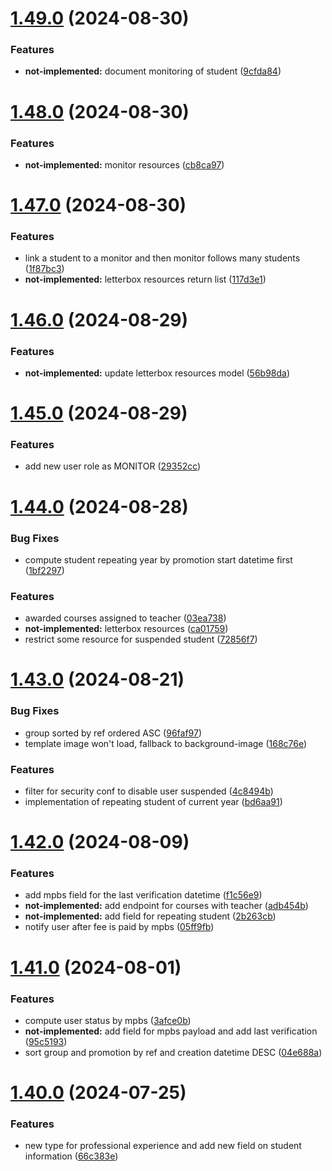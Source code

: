 # [1.49.0](https://github.com/hei-school/hei-admin-api/compare/v1.48.0...v1.49.0) (2024-08-30)


### Features

* **not-implemented:** document monitoring of student  ([9cfda84](https://github.com/hei-school/hei-admin-api/commit/9cfda8423a8ce6f94442915c613133ab746475f3))



# [1.48.0](https://github.com/hei-school/hei-admin-api/compare/v1.47.0...v1.48.0) (2024-08-30)


### Features

* **not-implemented:** monitor resources  ([cb8ca97](https://github.com/hei-school/hei-admin-api/commit/cb8ca97d07e3ef126f3f7f9b3f691e18b21bd01a))



# [1.47.0](https://github.com/hei-school/hei-admin-api/compare/v1.46.0...v1.47.0) (2024-08-30)


### Features

* link a student to a monitor and then monitor follows many students  ([1f87bc3](https://github.com/hei-school/hei-admin-api/commit/1f87bc35b393ff818567f98f8631385461782924))
* **not-implemented:** letterbox resources return list ([117d3e1](https://github.com/hei-school/hei-admin-api/commit/117d3e17935213f0657e06e257e10e3928604cae))



# [1.46.0](https://github.com/hei-school/hei-admin-api/compare/v1.45.0...v1.46.0) (2024-08-29)


### Features

* **not-implemented:** update letterbox resources model ([56b98da](https://github.com/hei-school/hei-admin-api/commit/56b98da43c589fe17987207315217a962a6a13ef))



# [1.45.0](https://github.com/hei-school/hei-admin-api/compare/v1.44.0...v1.45.0) (2024-08-29)


### Features

* add new user role as MONITOR  ([29352cc](https://github.com/hei-school/hei-admin-api/commit/29352ccf101a481abac7877ab59767d2801f0a1f))



# [1.44.0](https://github.com/hei-school/hei-admin-api/compare/v1.43.0...v1.44.0) (2024-08-28)


### Bug Fixes

* compute student repeating year by promotion start datetime first  ([1bf2297](https://github.com/hei-school/hei-admin-api/commit/1bf2297f6cbb5c1ea48b6972ab3bc019a47a5c94))


### Features

* awarded courses assigned to teacher   ([03ea738](https://github.com/hei-school/hei-admin-api/commit/03ea7387b92e757a4af38ec882f293934a1d55c5))
* **not-implemented:** letterbox resources ([ca01759](https://github.com/hei-school/hei-admin-api/commit/ca01759ace1dc423492df616222b34d3736cee59))
* restrict some resource for suspended student  ([72856f7](https://github.com/hei-school/hei-admin-api/commit/72856f7cb8513ab8dd6695d30056d67e6db2de9d))



# [1.43.0](https://github.com/hei-school/hei-admin-api/compare/v1.42.0...v1.43.0) (2024-08-21)


### Bug Fixes

* group sorted by ref ordered ASC ([96faf97](https://github.com/hei-school/hei-admin-api/commit/96faf9702c7f365d2f090f6debb789aca74c054a))
* template image won't load, fallback to background-image  ([168c76e](https://github.com/hei-school/hei-admin-api/commit/168c76ef1ddf431511bcf85ed7baba1c31a073e0))


### Features

* filter for security conf to disable user suspended  ([4c8494b](https://github.com/hei-school/hei-admin-api/commit/4c8494bc1fe962267cb14abe508ee22c2d6ae81d))
* implementation of repeating student of current year  ([bd6aa91](https://github.com/hei-school/hei-admin-api/commit/bd6aa91152d7f7d3e4e794f5ca8aa7109f925aa6))



# [1.42.0](https://github.com/hei-school/hei-admin-api/compare/v1.41.0...v1.42.0) (2024-08-09)


### Features

* add mpbs field for the last verification datetime  ([f1c56e9](https://github.com/hei-school/hei-admin-api/commit/f1c56e90b86c8b0c4484ed40ec5c56dc236e7093))
* **not-implemented:** add endpoint for courses with teacher ([adb454b](https://github.com/hei-school/hei-admin-api/commit/adb454b6292aba95fc29ae59369656e8df0409c5))
* **not-implemented:** add field for repeating student  ([2b263cb](https://github.com/hei-school/hei-admin-api/commit/2b263cbc9e47b41264504b889902b5b08a1e3914))
* notify user after fee is paid by mpbs  ([05ff9fb](https://github.com/hei-school/hei-admin-api/commit/05ff9fb9e2bc1429d1a132b17869a4a73046b23d))



# [1.41.0](https://github.com/hei-school/hei-admin-api/compare/v1.40.0...v1.41.0) (2024-08-01)


### Features

* compute user status by mpbs ([3afce0b](https://github.com/hei-school/hei-admin-api/commit/3afce0b3a8846bed2d09232a50247d77e15e69ac))
* **not-implemented:** add field for mpbs payload and add last verification  ([95c5193](https://github.com/hei-school/hei-admin-api/commit/95c51937e37d0cf52023478da7bdcdd3f5cdd1fe))
* sort group and promotion by ref and creation datetime DESC  ([04e688a](https://github.com/hei-school/hei-admin-api/commit/04e688af52ba9053e3cc5634ca5d2b6c0c5baeea))



# [1.40.0](https://github.com/hei-school/hei-admin-api/compare/v1.39.0...v1.40.0) (2024-07-25)


### Features

* new type for professional experience and add new field on student information  ([66c383e](https://github.com/hei-school/hei-admin-api/commit/66c383e5f5b7d8b39adefe0d5347d4b6231f574b))



